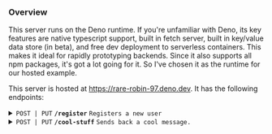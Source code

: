 ### Overview

This server runs on the Deno runtime. If you're unfamiliar with Deno, its key features are native typescript support, built in fetch server, built in key/value data store (in beta), and free dev deployment to serverless containers. This makes it ideal for rapidly prototyping backends. Since it also supports all npm packages, it's got a lot going for it. So I've chosen it as the runtime for our hosted example.

This server is hosted at https://rare-robin-97.deno.dev.
It has the following endpoints:

<details>
 <summary><code>POST | PUT</code> <code><b>/register</b></code> <code>Registers a new user</code></summary>

##### Parameters

> | name         |  required     | data type               | description                                                           |
> |--------------|-----------|-------------------------|-----------------------------------------------------------------------|
> | publicKey    |  true     | string (hex)            | the publicKey of the user's keypair  |
> | enteredText  |  true     | string                  | example of user supplied data sent to the server  |
> | timestamp    |  true     | string                  | in a production system timestamps prevent replay attacks  |
> | signature    |  true     | string (signature)      | the stringified signature from sessionless for the message  |


##### Responses

> | http code     | content-type                      | response                                                            |
> |---------------|-----------------------------------|---------------------------------------------------------------------|
> | `200`         | `application/json`                | `{"userUUID": <uuid>, "welcomeMessage": "Welcome to Sessionless"}`   |
> | `400`         | `application/json`                | `{"code":"400","message":"Bad Request"}`                            |

##### Example cURL

> ```javascript
>  curl -X POST -H "Content-Type: application/json" -d '{"publicKey": "key", "enteredText": "foo", "timestamp": "now", "signature": "sig"}' https://rare-robin-97.deno.dev/register
> ```

</details>

<details>
 <summary><code>POST | PUT</code> <code><b>/cool-stuff</b></code> <code>Sends back a cool message.</code></summary>

##### Parameters

> | name         |  required     | data type               | description                                                           |
> |--------------|-----------|-------------------------|-----------------------------------------------------------------------|
> | userUUID     |  true     | string (uuid)           | the user's uuid  |
> | coolness     |  true     | string                  | the server needs to know how cool you are |
> | timestamp    |  true     | string                  | in a production system timestamps prevent replay attacks  |
> | signature    |  true     | string (signature)      | the stringified signature from sessionless for the message  |


##### Responses

> | http code     | content-type                      | response                                                            |
> |---------------|-----------------------------------|---------------------------------------------------------------------|
> | `200`         | `application/json`                | `{"coolness": "doubleCool"}`   |
> | `400`         | `application/json`                | `{"code":"400","message":"Bad Request"}`                            |

##### Example cURL

> ```javascript
>  curl -X POST -H "Content-Type: application/json" -d '{"publicKey": "key", "enteredText": "foo", "timestamp": "now", "signature": "sig"}' https://rare-robin-97.deno.dev/cool-stuff
> ```

</details>

